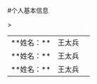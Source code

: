#个人基本信息
<table>
  <tr><td>**姓名：**</td><td>王太兵</td><td rowspance="3"></td></tr>
  <tr><td>**姓名：**</td><td>王太兵</td></tr>
  <tr><td>**姓名：**</td><td>王太兵</td>></tr>
</table>
